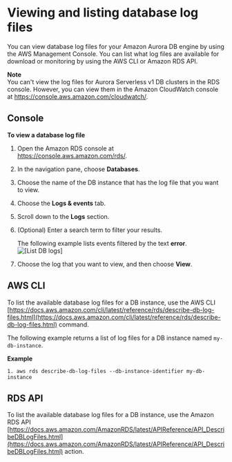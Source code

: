 # Viewing and listing database log files<a name="USER_LogAccess.Procedural.Viewing"></a>

You can view database log files for your Amazon Aurora DB engine by using the AWS Management Console\. You can list what log files are available for download or monitoring by using the AWS CLI or Amazon RDS API\. 

**Note**  
You can't view the log files for Aurora Serverless v1 DB clusters in the RDS console\. However, you can view them in the Amazon CloudWatch console at [https://console\.aws\.amazon\.com/cloudwatch/](https://console.aws.amazon.com/cloudwatch/)\.

## Console<a name="USER_LogAccess.CON"></a>

**To view a database log file**

1. Open the Amazon RDS console at [https://console\.aws\.amazon\.com/rds/](https://console.aws.amazon.com/rds/)\.

1. In the navigation pane, choose **Databases**\.

1. Choose the name of the DB instance that has the log file that you want to view\.

1. Choose the **Logs & events** tab\.

1. Scroll down to the **Logs** section\. 

1. \(Optional\) Enter a search term to filter your results\.

   The following example lists events filtered by the text **error**\.  
![\[List DB logs\]](http://docs.aws.amazon.com/AmazonRDS/latest/AuroraUserGuide/images/ListEventsAMS.png)

1. Choose the log that you want to view, and then choose **View**\.

## AWS CLI<a name="USER_LogAccess.CLI"></a>

To list the available database log files for a DB instance, use the AWS CLI [https://docs.aws.amazon.com/cli/latest/reference/rds/describe-db-log-files.html](https://docs.aws.amazon.com/cli/latest/reference/rds/describe-db-log-files.html) command\.

The following example returns a list of log files for a DB instance named `my-db-instance`\.

**Example**  

```
1. aws rds describe-db-log-files --db-instance-identifier my-db-instance
```

## RDS API<a name="USER_LogAccess.API"></a>

To list the available database log files for a DB instance, use the Amazon RDS API [https://docs.aws.amazon.com/AmazonRDS/latest/APIReference/API_DescribeDBLogFiles.html](https://docs.aws.amazon.com/AmazonRDS/latest/APIReference/API_DescribeDBLogFiles.html) action\.